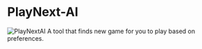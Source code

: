 # PlayNext-AI
![PlayNextAI](https://github.com/CrappyMustard/PlayNext-AI/assets/107636599/999965f8-1193-4985-99b5-6af4d1f4aa77)
A tool that finds new game for you to play based on preferences.
